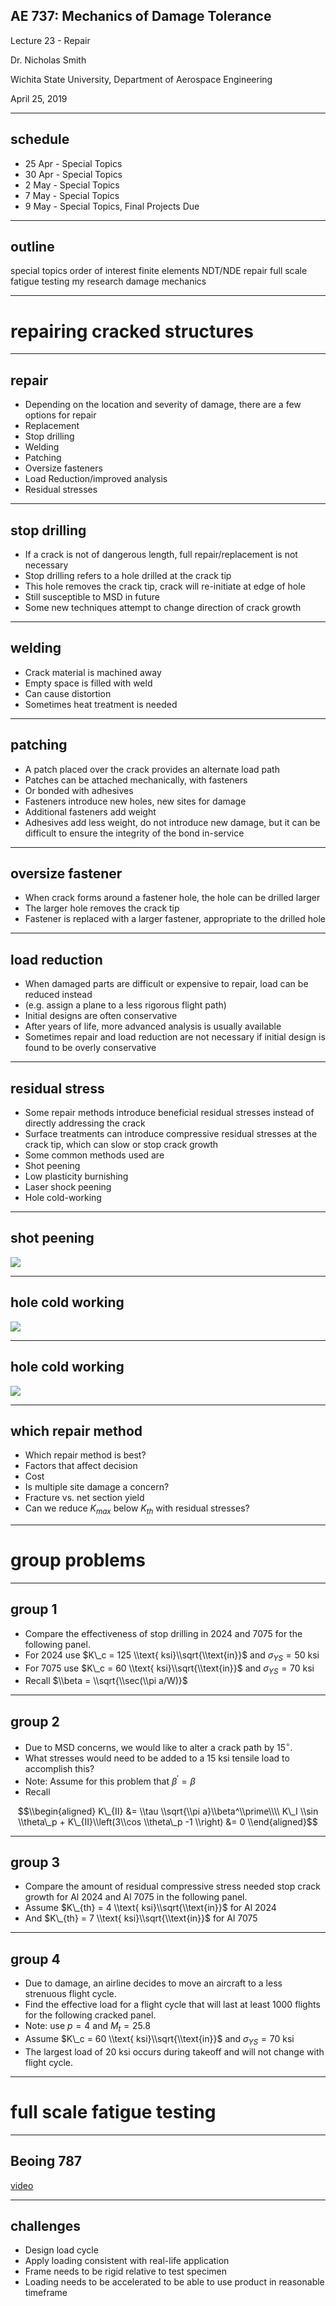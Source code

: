 ##  AE 737: Mechanics of Damage Tolerance
Lecture 23 - Repair 

Dr. Nicholas Smith

Wichita State University, Department of Aerospace Engineering

April 25, 2019

----
##  schedule

- 25 Apr - Special Topics
- 30 Apr - Special Topics
- 2 May - Special Topics
- 7 May - Special Topics
- 9 May - Special Topics, Final Projects Due

----
##  outline


special topics order of interest
finite elements
NDT/NDE
repair
full scale fatigue testing
my research
damage mechanics

---
# repairing cracked structures

----
## repair

-   Depending on the location and severity of damage, there are a few options for repair
-   Replacement
-   Stop drilling
-   Welding
-   Patching
-   Oversize fasteners
-   Load Reduction/improved analysis
-   Residual stresses

----
## stop drilling

-   If a crack is not of dangerous length, full repair/replacement is not necessary
-   Stop drilling refers to a hole drilled at the crack tip
-   This hole removes the crack tip, crack will re-initiate at edge of hole
-   Still susceptible to MSD in future
-   Some new techniques attempt to change direction of crack growth

----
## welding

-   Crack material is machined away
-   Empty space is filled with weld
-   Can cause distortion
-   Sometimes heat treatment is needed

----
## patching

-   A patch placed over the crack provides an alternate load path
-   Patches can be attached mechanically, with fasteners
-   Or bonded with adhesives
-   Fasteners introduce new holes, new sites for damage
-   Additional fasteners add weight
-   Adhesives add less weight, do not introduce new damage, but it can be difficult to ensure the integrity of the bond in-service

----
## oversize fastener

-   When crack forms around a fastener hole, the hole can be drilled larger
-   The larger hole removes the crack tip
-   Fastener is replaced with a larger fastener, appropriate to the drilled hole

----
## load reduction

-   When damaged parts are difficult or expensive to repair, load can be reduced instead
-   (e.g. assign a plane to a less rigorous flight path)
-   Initial designs are often conservative
-   After years of life, more advanced analysis is usually available
-   Sometimes repair and load reduction are not necessary if initial design is found to be overly conservative

----
## residual stress

-   Some repair methods introduce beneficial residual stresses instead of directly addressing the crack
-   Surface treatments can introduce compressive residual stresses at the crack tip, which can slow or stop crack growth
-   Some common methods used are
-   Shot peening
-   Low plasticity burnishing
-   Laser shock peening
-   Hole cold-working

----
## shot peening

![](..\images\shot-peening.jpg)

----
## hole cold working

![](..\images\hole-cold-working.jpg)

----
## hole cold working

![](..\images\hole-SN.jpg)

----
## which repair method

-   Which repair method is best?
-   Factors that affect decision
-   Cost
-   Is multiple site damage a concern?
-   Fracture vs. net section yield
-   Can we reduce *K*<sub>*max*</sub> below *K*<sub>*th*</sub> with residual stresses?

---
# group problems

----
## group 1


-   Compare the effectiveness of stop drilling in 2024 and 7075 for the following panel.
-   For 2024 use $K\_c = 125 \\text{ ksi}\\sqrt{\\text{in}}$ and *σ*<sub>*YS*</sub> = 50 ksi
-   For 7075 use $K\_c = 60 \\text{ ksi}\\sqrt{\\text{in}}$ and *σ*<sub>*YS*</sub> = 70 ksi
-   Recall $\\beta = \\sqrt{\\sec(\\pi a/W)}$

----
## group 2

-   Due to MSD concerns, we would like to alter a crack path by 15<sup>∘</sup>.
-   What stresses would need to be added to a 15 ksi tensile load to accomplish this?
-   Note: Assume for this problem that *β*<sup>′</sup> = *β*
-   Recall

$$\\begin{aligned}
  K\_{II} &= \\tau \\sqrt{\\pi a}\\beta^\\prime\\\\
  K\_I \\sin \\theta\_p + K\_{II}\\left(3\\cos \\theta\_p -1 \\right) &= 0
\\end{aligned}$$

----
## group 3

-   Compare the amount of residual compressive stress needed stop crack growth for Al 2024 and Al 7075 in the following panel.
-   Assume $K\_{th} = 4 \\text{ ksi}\\sqrt{\\text{in}}$ for Al 2024
-   And $K\_{th} = 7 \\text{ ksi}\\sqrt{\\text{in}}$ for Al 7075

----
## group 4

-   Due to damage, an airline decides to move an aircraft to a less strenuous flight cycle.
-   Find the effective load for a flight cycle that will last at least 1000 flights for the following cracked panel.
-   Note: use *p* = 4 and *M*<sub>*t*</sub> = 25.8
-   Assume $K\_c = 60 \\text{ ksi}\\sqrt{\\text{in}}$ and *σ*<sub>*YS*</sub> = 70 ksi
-   The largest load of 20 ksi occurs during takeoff and will not change with flight cycle.

---
# full scale fatigue testing

----
##  Beoing 787

[video](https://www.youtube.com/watch?v=TH9k9fWaFrs)

----
##  challenges

- Design load cycle
- Apply loading consistent with real-life application
- Frame needs to be rigid relative to test specimen
- Loading needs to be accelerated to be able to use product in reasonable timeframe
